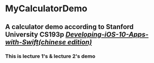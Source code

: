 # MyCalculatorDemo

## A calculator demo according to Stanford University CS193p [*Developing-iOS-10-Apps-with-Swift(chinese edition)*](https://github.com/ApolloZhu/Developing-iOS-10-Apps-with-Swift)

### This is lecture 1's & lecture 2's demo
